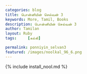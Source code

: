 ```yaml
---  
categories: blog  
title: பொன்னியின் செல்வன் 3
keywords: More, Tamil, Books  
description: பொன்னியின் செல்வன் 3
author: Tamilan  
layout: Ruby  
tags:     [கல்கி]

permalink: ponniyin_selvan3  
featured: /images/noolkal_96_6.png  
---  
```

{% include install_nool.md %} 


